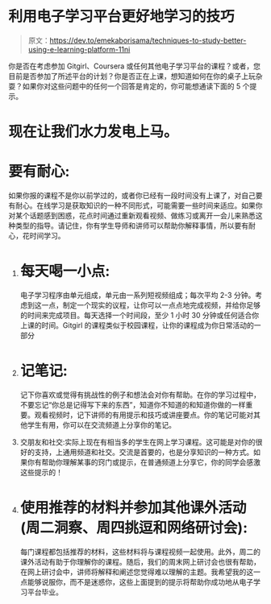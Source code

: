 # 利用电子学习平台更好地学习的技巧

> 原文：<https://dev.to/emekaborisama/techniques-to-study-better-using-e-learning-platform-11ni>

你是否在考虑参加 Gitgirl、Coursera 或任何其他电子学习平台的课程？或者，您目前是否参加了所述平台的计划？你是否正在上课，想知道如何在你的桌子上玩杂耍？如果你对这些问题中的任何一个回答是肯定的，你可能想通读下面的 5 个提示。

# 现在让我们水力发电上马。

# 要有耐心:

如果你报的课程不是你以前学过的，或者你已经有一段时间没有上课了，对自己要有耐心。在线学习是获取知识的一种不同形式，可能需要一些时间来适应。如果你对某个话题感到困惑，花点时间通过重新观看视频、做练习或离开一会儿来熟悉这种类型的指导。请记住，你有学生导师和讲师可以帮助你解释事情，所以要有耐心，花时间学习。

1.  # 每天喝一小点:

    电子学习程序由单元组成，单元由一系列短视频组成；每次平均 2-3 分钟。考虑到这一点，制定一个现实的议程，让你可以一点点地完成视频，并给你足够的时间来完成项目。每天选择一个时间段，至少 1 小时 30 分钟或任何适合你上课的时间。Gitgirl 的课程类似于校园课程，让你的课程成为你日常活动的一部分

2.  # 记笔记:

    记下你喜欢或觉得有挑战性的例子和想法会对你有帮助。在你的学习过程中，不要忘记“你总是记得写下来的东西”，知道你不知道的和知道你做的一样重要。观看视频时，记下讲师的有用提示和技巧或讲座要点。你的笔记可能对其他学生有用，你可以在交流频道上分享你的笔记。

3.  交朋友和社交:实际上现在有相当多的学生在网上学习课程。这可能是对你的很好的支持，上通用频道和社交。交流是首要的，也是分享知识的一种方式。如果你有帮助你理解某事的窍门或提示，在普通频道上分享它，你的同学会感激这些提示的！

4.  # 使用推荐的材料并参加其他课外活动(周二洞察、周四挑逗和网络研讨会):

    每门课程都包括推荐的材料，这些材料将与课程视频一起使用。此外，周二的课外活动有助于你理解你的课程。随后，我们的周末网上研讨会也很有帮助，在网上研讨会中，讲师将解释和阐述您觉得难以理解的主题。我希望我的这一点能够说服你，而不是迷惑你，这些上面提到的提示将帮助你成功地从电子学习平台毕业。